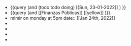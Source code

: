 - {{query (and (todo todo doing) [[Sun, 23-01-2022]] ) }}
- {{query (and [[Finanzas Públicas]] [[yellow]] )}}
- mimir on monday at 5pm
  date:: [[Jan 24th, 2022]]
-
-
-
-